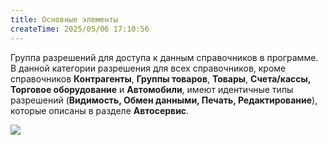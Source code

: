 ```yaml
---
title: Основные элементы
createTime: 2025/05/06 17:10:56
---
```

Группа разрешений для доступа к данным справочников в программе. В данной категории разрешения для всех справочников, кроме справочников **Контрагенты**, **Группы товаров**, **Товары**, **Счета/кассы, Торговое оборудование** и **Автомобили**, имеют идентичные типы разрешений (**Видимость, Обмен данными, Печать, Редактирование**), которые описаны в разделе **Автосервис**.

![](image279.png)

